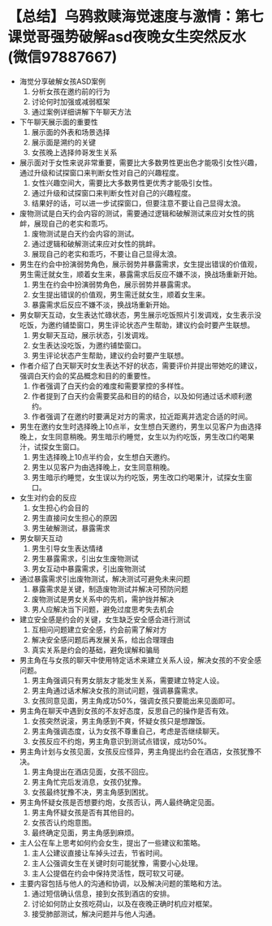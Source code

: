 # 【总结】乌鸦救赎海觉速度与激情：第七课觉哥强势破解asd夜晚女生突然反水(微信97887667)

-   海觉分享破解女孩ASD案例
    1.  分析女孩在邀约前的行为
    2.  讨论何时加强或减弱框架
    3.  通过案例详细讲解下午聊天方法
-   下午聊天展示面的重要性
    1.  展示面的外表和场景选择
    2.  展示面是溯约的关键
    3.  女孩晚上选择帅哥发生关系
-   展示面对于女性来说非常重要，需要比大多数男性更出色才能吸引女性兴趣，通过升级和试探窗口来判断女性对自己的兴趣程度。
    1.  女性兴趣空间大，需要比大多数男性更优秀才能吸引女性。
    2.  通过升级和试探窗口来判断女性对自己的兴趣程度。
    3.  结果好的话，可以进一步试探窗口，但要注意不要让自己显得太浪。
-   废物测试是白天约会内容的测试，需要通过逻辑和破解测试来应对女性的挑衅，展现自己的老实和乖巧。
    1.  废物测试是白天约会内容的测试。
    2.  通过逻辑和破解测试来应对女性的挑衅。
    3.  展现自己的老实和乖巧，不要让自己显得太浪。
-   男生在约会中扮演弱势角色，展示弱势并暴露需求，女生提出错误的价值观，男生需迁就女生，顺着女生来，暴露需求后反应不嫌不淡，换战场重新开始。
    1.  男生在约会中扮演弱势角色，展示弱势并暴露需求。
    2.  女生提出错误的价值观，男生需迁就女生，顺着女生来。
    3.  暴露需求后反应不嫌不淡，换战场重新开始。
-   男女聊天互动，女生表达忙碌状态，男生展示吃饭照片引发调戏，女生表示没吃饭，为邀约铺垫窗口，男生评论状态产生帮助，建议约会时要产生联想。
    1.  男女聊天互动，展示状态，引发调戏。
    2.  女生表达没吃饭，为邀约铺垫窗口。
    3.  男生评论状态产生帮助，建议约会时要产生联想。
-   作者介绍了白天聊天时女生表达不好的状态，需要评价并提出带她吃的建议，强调白天约会的奖品概念和目的的重要性。
    1.  作者强调了白天约会的难度和需要掌控的多样性。
    2.  作者提到了白天约会需要奖品和目的的结合，以及如何通过话术顺利邀约。
    3.  作者强调了在邀约时要满足对方的需求，拉近距离并选定合适的时间。
-   男生在邀约女生时选择晚上10点半，女生想白天邀约，男生以见客户为由选择晚上，女生同意稍晚。男生暗示约睡觉，女生以为约吃饭，男生改口约喝果汁，试探女生窗口。
    1.  男生选择晚上10点半约会，女生想白天邀约。
    2.  男生以见客户为由选择晚上，女生同意稍晚。
    3.  男生暗示约睡觉，女生误以为约吃饭，男生改口约喝果汁，试探女生窗口。
-   女生对约会的反应
    1.  女生担心约会目的
    2.  男生直接问女生担心的原因
    3.  男生破解测试，暴露需求
-   男女聊天互动
    1.  男生引导女生表达情绪
    2.  男生暴露需求，引出女生废物测试
    3.  男女互动中暴露需求，引出废物测试
-   通过暴露需求引出废物测试，解决测试可避免未来问题
    1.  暴露需求是关键，制造废物测试并解决可预防问题
    2.  废物测试是男女关系中的先机，需护拢并解决
    3.  男人应解决当下问题，避免过度思考失去机会
-   建立安全感是约会的关键，女生缺乏安全感会进行测试
    1.  互相问问题建立安全感，约会前需了解对方
    2.  解决安全感问题后再发展关系，给出合理理由
    3.  真实关系是约会的基础，避免误解和骗局
-   男主角在与女孩的聊天中使用特定话术来建立关系人设，解决女孩的不安全感问题。
    1.  男主角强调只有男女朋友才能发生关系，需要建立特定人设。
    2.  男主角通过话术解决女孩的测试问题，强调暴露需求。
    3.  女孩同意见面，男主角成功50%，强调女孩只要能出来见面即可。
-   男主角在聊天中遇到女孩的不友好态度，反思自己的操作是否有效。
    1.  女孩突然说滚，男主角感到不爽，怀疑女孩只是想蹭饭。
    2.  男主角强调态度，认为女孩不尊重自己，考虑是否继续聊天。
    3.  女孩反应不约炮，男主角意识到测试点错误，成功50%。
-   男主角计划与女孩见面，女孩反应怪异，男主角提出约会在酒店，女孩犹豫不决。
    1.  男主角提出在酒店见面，女孩不回应。
    2.  男主角忙完后发消息，女孩仍犹豫。
    3.  女孩最终犹豫不决，男主角感到困扰。
-   男主角怀疑女孩是否想要约炮，女孩否认，两人最终确定见面。
    1.  男主角怀疑女孩是否有其他目的。
    2.  女孩否认约炮意图。
    3.  最终确定见面，男主角感到麻烦。
-   主人公在车上思考如何约会女生，提出了一些建议和策略。
    1.  主人公建议直接让车掉头过去，节省时间。
    2.  主人公强调女生在关键时刻可能犹豫，需要小心处理。
    3.  主人公提倡在约会中保持灵活性，既可软又可硬。
-   主要内容包括与他人的沟通和协调，以及解决问题的策略和方法。
    1.  通过短信确认信息，接到女孩到酒店的安排。
    2.  讨论如何防止女孩吃荷山，以及在夜晚正确时机应对框架。
    3.  接受肺部测试，解决问题并与他人沟通。